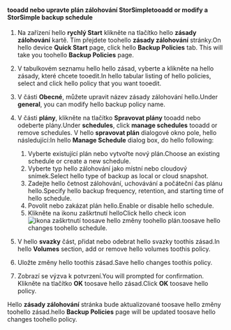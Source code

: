 
<!--author=SharS last changed: 9/15/15-->

#### <a name="tooadd-or-modify-a-storsimple-backup-schedule"></a><span data-ttu-id="3eb30-101">tooadd nebo upravte plán zálohování StorSimple</span><span class="sxs-lookup"><span data-stu-id="3eb30-101">tooadd or modify a StorSimple backup schedule</span></span>
1. <span data-ttu-id="3eb30-102">Na zařízení hello **rychlý Start** klikněte na tlačítko hello **zásady zálohování** kartě. Tím přejdete toohello **zásady zálohování** stránky.</span><span class="sxs-lookup"><span data-stu-id="3eb30-102">On hello device **Quick Start** page, click hello **Backup Policies** tab. This will take you toohello **Backup Policies** page.</span></span>
2. <span data-ttu-id="3eb30-103">V tabulkovém seznamu hello hello zásad, vyberte a klikněte na hello zásady, které chcete tooedit.</span><span class="sxs-lookup"><span data-stu-id="3eb30-103">In hello tabular listing of hello policies, select and click hello policy that you want tooedit.</span></span>
3. <span data-ttu-id="3eb30-104">V části **Obecné**, můžete upravit název zásady zálohování hello.</span><span class="sxs-lookup"><span data-stu-id="3eb30-104">Under **general**, you can modify hello backup policy name.</span></span>
4. <span data-ttu-id="3eb30-105">V části **plány**, klikněte na tlačítko **Spravovat plány** tooadd nebo odeberte plány.</span><span class="sxs-lookup"><span data-stu-id="3eb30-105">Under **schedules**, click **manage schedules** tooadd or remove schedules.</span></span> <span data-ttu-id="3eb30-106">V hello **spravovat plán** dialogové okno pole, hello následující:</span><span class="sxs-lookup"><span data-stu-id="3eb30-106">In hello **Manage Schedule** dialog box, do hello following:</span></span>
   
   1. <span data-ttu-id="3eb30-107">Vyberte existující plán nebo vytvořte nový plán.</span><span class="sxs-lookup"><span data-stu-id="3eb30-107">Choose an existing schedule or create a new schedule.</span></span>
   2. <span data-ttu-id="3eb30-108">Vyberte typ hello zálohování jako místní nebo cloudový snímek.</span><span class="sxs-lookup"><span data-stu-id="3eb30-108">Select hello type of backup as local or cloud snapshot.</span></span>
   3. <span data-ttu-id="3eb30-109">Zadejte hello četnost zálohování, uchovávání a počáteční čas plánu hello.</span><span class="sxs-lookup"><span data-stu-id="3eb30-109">Specify hello backup frequency, retention, and starting time of hello schedule.</span></span>
   4. <span data-ttu-id="3eb30-110">Povolit nebo zakázat plán hello.</span><span class="sxs-lookup"><span data-stu-id="3eb30-110">Enable or disable hello schedule.</span></span>
   5. <span data-ttu-id="3eb30-111">Klikněte na ikonu zaškrtnutí hello</span><span class="sxs-lookup"><span data-stu-id="3eb30-111">Click hello check icon</span></span> ![ikona zaškrtnutí](./media/storsimple-add-modify-backup-schedule/HCS_CheckIcon-include.png) <span data-ttu-id="3eb30-113">toosave hello změny toohello plán.</span><span class="sxs-lookup"><span data-stu-id="3eb30-113">toosave hello changes toohello schedule.</span></span>
5. <span data-ttu-id="3eb30-114">V hello **svazky** část, přidat nebo odebrat hello svazky toothis zásad.</span><span class="sxs-lookup"><span data-stu-id="3eb30-114">In hello **Volumes** section, add or remove hello volumes toothis policy.</span></span>
6. <span data-ttu-id="3eb30-115">Uložte změny hello toothis zásad.</span><span class="sxs-lookup"><span data-stu-id="3eb30-115">Save hello changes toothis policy.</span></span>
7. <span data-ttu-id="3eb30-116">Zobrazí se výzva k potvrzení.</span><span class="sxs-lookup"><span data-stu-id="3eb30-116">You will prompted for confirmation.</span></span> <span data-ttu-id="3eb30-117">Klikněte na tlačítko **OK** toosave hello zásad.</span><span class="sxs-lookup"><span data-stu-id="3eb30-117">Click **OK** toosave hello policy.</span></span>

<span data-ttu-id="3eb30-118">Hello **zásady zálohování** stránka bude aktualizované toosave hello změny toohello zásad.</span><span class="sxs-lookup"><span data-stu-id="3eb30-118">hello **Backup Policies** page will be updated toosave hello changes toohello policy.</span></span>

